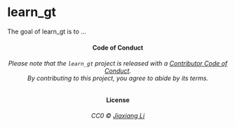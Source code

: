 
<!-- README.md is generated from README.Rmd. Please edit that file -->

# learn\_gt

<!-- badges: start -->

<!-- badges: end -->

The goal of learn\_gt is to …

<h4 align="center">

**Code of Conduct**

</h4>

<h6 align="center">

Please note that the `learn_gt` project is released with a [Contributor
Code of
Conduct](https://github.com/JiaxiangBU/learn_gt/blob/master/CODE_OF_CONDUCT.md).<br>By
contributing to this project, you agree to abide by its terms.

</h6>

<h4 align="center">

**License**

</h4>

<h6 align="center">

CC0 © [Jiaxiang
Li](https://github.com/JiaxiangBU/learn_gt/blob/master/LICENSE.md)

</h6>
